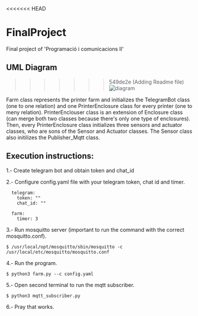 <<<<<<< HEAD
# FinalProject
Final project of 'Programació i comunicacions II' 

## UML Diagram
>>>>>>> 549de2e (Adding Readme file)
![diagram](https://github.com/TheMorell99/FinalProject/assets/162160715/fe3f0d25-3a67-4882-af76-bd5c68f4542e)

Farm class represents the printer farm and initializes the TelegramBot class (one to one relation) and one PrinterEnclosure class for every printer (one to meny relation). PrinterEnclouser class is an extension of Enclosure class (can merge both two classes because there's only one type of enclosures). Then, every PrinterEnclosure class initializes three sensors and actuator classes, who are sons of the Sensor and Actuator classes. The Sensor class also initilizes the Publisher_Mqtt class.

## Execution instructions:

1.- Create telegram bot and obtain token and chat_id

2.- Configure config.yaml file with your telegram token, chat id and timer.
  ```
    telegram:
      token: ""
      chat_id: ""
    
    farm:
      timer: 3
  ```

3.- Run mosquitto server (important to run the command with the correct mosquitto.conf). 
  ```
  $ /usr/local/opt/mosquitto/sbin/mosquitto -c /usr/local/etc/mosquitto/mosquitto.conf
  ```

4.- Run the program.
  ```
  $ python3 farm.py --c config.yaml
  ```

5.- Open second terminal to run the mqtt subscriber.
  ```
  $ python3 mqtt_subscriber.py
  ```

6.- Pray that works.



